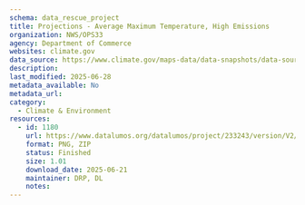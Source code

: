 ```yaml
---
schema: data_rescue_project 
title: Projections - Average Maximum Temperature, High Emissions
organization: NWS/OPS33
agency: Department of Commerce
websites: climate.gov
data_source: https://www.climate.gov/maps-data/data-snapshots/data-source/projections-average-maximum-temperature-high-emissions
description: 
last_modified: 2025-06-28
metadata_available: No
metadata_url: 
category:
  - Climate & Environment 
resources:
  - id: 1180
    url: https://www.datalumos.org/datalumos/project/233243/version/V2/view
    format: PNG, ZIP
    status: Finished
    size: 1.01
    download_date: 2025-06-21
    maintainer: DRP, DL
    notes: 
---
```

